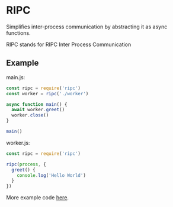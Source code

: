# RIPC

Simplifies inter-process communication by abstracting it as async functions.

RIPC stands for RIPC Inter Process Communication

## Example

main.js:

```javascript
const ripc = require('ripc')
const worker = ripc('./worker')

async function main() {
  await worker.greet()
  worker.close()
}

main()
```

worker.js:

```javascript
const ripc = require('ripc')

ripc(process, {
  greet() {
    console.log('Hello World')
  }
})
```

More example code [here](https://github.com/alancnet/ripc/tree/master/demo).
